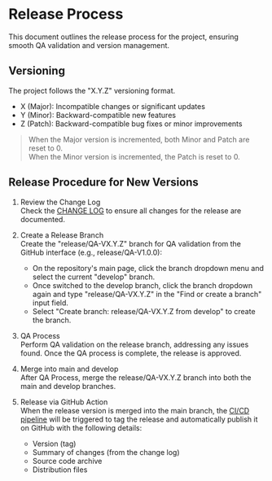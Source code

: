 # Release Process

This document outlines the release process for the project, ensuring smooth QA validation and version management.

## Versioning

The project follows the "X.Y.Z" versioning format.

- X (Major): Incompatible changes or significant updates
- Y (Minor): Backward-compatible new features
- Z (Patch): Backward-compatible bug fixes or minor improvements

> When the Major version is incremented, both Minor and Patch are reset to 0.
> <br>
> When the Minor version is incremented, the Patch is reset to 0.

## Release Procedure for New Versions

1. Review the Change Log  
   Check the [CHANGE LOG](CHANGELOG.md) to ensure all changes for the release are documented.

2. Create a Release Branch  
   Create the "release/QA-VX.Y.Z" branch for QA validation from the GitHub interface (e.g., release/QA-V1.0.0):
   - On the repository's main page, click the branch dropdown menu and select the current "develop" branch.
   - Once switched to the develop branch, click the branch dropdown again and type "release/QA-VX.Y.Z" in the "Find or create a branch" input field.
   - Select "Create branch: release/QA-VX.Y.Z from develop" to create the branch.

3. QA Process  
   Perform QA validation on the release branch, addressing any issues found. Once the QA process is complete, the release is approved.

4. Merge into main and develop  
   After QA Process, merge the release/QA-VX.Y.Z branch into both the main and develop branches.

5. Release via GitHub Action  
   When the release version is merged into the main branch, the [CI/CD pipeline](https://github.com/OmniOneID/did-release/blob/main/docs/CI_CD_PIPELINE.md) will be triggered to tag the release and automatically publish it on GitHub with the following details:
   - Version (tag)
   - Summary of changes (from the change log)
   - Source code archive
   - Distribution files
